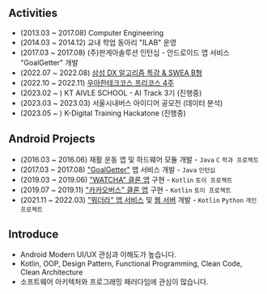 ## Activities

- (2013.03 ~ 2017.08) Computer Engineering
- (2014.03 ~ 2014.12) 교내 학업 동아리 "ILAB" 운영
- (2017.03 ~ 2017.08) (주)판게아솔루션 인턴십 - 안드로이드 앱 서비스 "GoalGetter" 개발
- (2022.07 ~ 2022.08) [삼성 DX 알고리즘 특강 & SWEA B형](https://jsl663.tistory.com/45)
- (2022.10 ~ 2022.11) [우아한테크코스 프리코스 4주](https://jsl663.tistory.com/50)
- (2023.02 ~ ) KT AIVLE SCHOOL - AI Track 3기 (진행중)
- (2023.03 ~ 2023.03) 서울시내버스 아이디어 공모전 (데이터 분석)
- (2023.05 ~ ) K-Digital Training Hackatone (진행중)

## Android Projects

- (2016.03 ~ 2016.06) 재활 운동 앱 및 하드웨어 모듈 개발 - `Java` `C` `학과 프로젝트`
- (2017.03 ~ 2017.08) ["GoalGetter"](https://play.google.com/store/apps/details?id=com.goalgetter.goalgetterapp) 앱 서비스 개발 - `Java` `인턴십`
- (2019.03 ~ 2019.06) ["WATCHA" 클론 앱](https://github.com/Dev-Joco/watcha-clone) 구현 - `Kotlin` `토이 프로젝트`
- (2019.07 ~ 2019.11) ["카카오버스" 클론 앱](https://github.com/Dev-Joco/kakaobus-clone) 구현 - `Kotlin` `토이 프로젝트`
- (2021.11 ~ 2022.03) ["뭐더라" 앱 서비스](https://github.com/Dev-Joco/mwodeola-android) 및 [웹 서버](https://github.com/Dev-Joco/mwodeola-web-server) 개발 - `Kotlin` `Python` `개인 프로젝트`

## Introduce

- Android Modern UI/UX 관심과 이해도가 높습니다.
- Kotlin, OOP, Design Pattern, Functional Programming, Clean Code, Clean Architecture
- 소프트웨어 아키텍처와 프로그래밍 패러다임에 관심이 많습니다.
